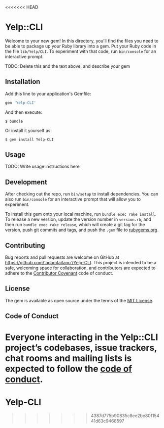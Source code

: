 <<<<<<< HEAD
# Yelp::CLI

Welcome to your new gem! In this directory, you'll find the files you need to be able to package up your Ruby library into a gem. Put your Ruby code in the file `lib/Yelp/CLI`. To experiment with that code, run `bin/console` for an interactive prompt.

TODO: Delete this and the text above, and describe your gem

## Installation

Add this line to your application's Gemfile:

```ruby
gem 'Yelp-CLI'
```

And then execute:

    $ bundle

Or install it yourself as:

    $ gem install Yelp-CLI

## Usage

TODO: Write usage instructions here

## Development

After checking out the repo, run `bin/setup` to install dependencies. You can also run `bin/console` for an interactive prompt that will allow you to experiment.

To install this gem onto your local machine, run `bundle exec rake install`. To release a new version, update the version number in `version.rb`, and then run `bundle exec rake release`, which will create a git tag for the version, push git commits and tags, and push the `.gem` file to [rubygems.org](https://rubygems.org).

## Contributing

Bug reports and pull requests are welcome on GitHub at https://github.com/'adamtaitano'/Yelp-CLI. This project is intended to be a safe, welcoming space for collaboration, and contributors are expected to adhere to the [Contributor Covenant](http://contributor-covenant.org) code of conduct.

## License

The gem is available as open source under the terms of the [MIT License](https://opensource.org/licenses/MIT).

## Code of Conduct

Everyone interacting in the Yelp::CLI project’s codebases, issue trackers, chat rooms and mailing lists is expected to follow the [code of conduct](https://github.com/'adamtaitano'/Yelp-CLI/blob/master/CODE_OF_CONDUCT.md).
=======
# Yelp-CLI
>>>>>>> 4387d775b90835c8ee2be80f15441d63c9468597
